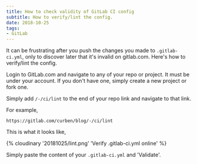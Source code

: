 ```yaml
---
title: How to check validity of GitLab CI config
subtitle: How to verify/lint the config.
date: 2018-10-25
tags:
- GitLab
---
```


It can be frustrating after you push the changes you made to `.gitlab-ci.yml`, only to discover later that it's invalid on gitlab.com. Here's how to verify/lint the config.

Login to GitLab.com and navigate to any of your repo or project. It must be under your account. If you don't have one, simply create a new project or fork one.

Simply add `/-/ci/lint` to the end of your repo link and navigate to that link.

For example,

```
https://gitlab.com/curben/blog/-/ci/lint
```

This is what it looks like,

{% cloudinary '20181025/lint.png' 'Verify .gitlab-ci.yml online' %}

Simply paste the content of your `.gitlab-ci.yml` and 'Validate'.
